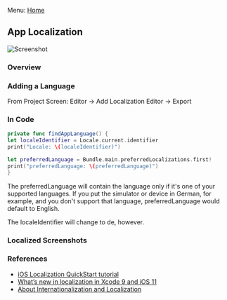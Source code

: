 Menu: [Home](../../README.md)

## App Localization

![Screenshot](screenshot-small.png)

### Overview

### Adding a Language
From Project Screen:
Editor -> Add Localization
Editor -> Export

### In Code
```swift
private func findAppLanguage() {
let localeIdentifier = Locale.current.identifier
print("Locale: \(localeIdentifier)")

let preferredLanguage = Bundle.main.preferredLocalizations.first!
print("preferredLanguage: \(preferredLanguage)")
}
```
The preferredLanguage will contain the language only if it's one of your supported languages.  If you put the simulator or device in German, for example, and you don't support that language, preferredLanguage would default to English.

The localeIdentifier will change to de, however.

### Localized Screenshots

### References

- [iOS Localization QuickStart tutorial](https://www.youtube.com/watch?v=YpNU6HbkMjQ)
- [What’s new in localization in Xcode 9 and iOS 11](http://www.ibabbleon.com/copywriter-translator/2017/06/whats-new-in-localization-in-xcode-9-ios-11/)
- [About Internationalization and Localization](https://developer.apple.com/library/content/documentation/MacOSX/Conceptual/BPInternational/Introduction/Introduction.html)
